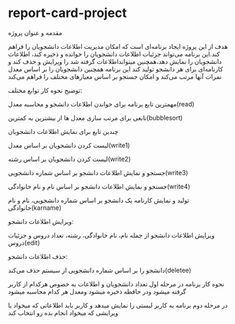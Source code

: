 # report-card-project
مقدمه و عنوان پروژه

هدف از این پروژه ایجاد برنامه‌ای است که امکان مدیریت اطلاعات دانشجویان را فراهم کند.این برنامه می‌تواند جزئیات اطلاعات دانشجویان را خوانده و ذخیره کند، اطلاعات دانشجویان را نمایش دهد،همچنین میتوانداطلاعات گرفته شد را ویرایش و حذف کند و کارنامه‌ای برای هر دانشجو تولید کند
این برنامه همچنین دانشجویان را بر اساس معدل نمرات آنها مرتب می‌کند و امکان جستجو بر اساس 
معیارهای مختلف را فراهم می‌کند

توضیح نحوه کار توابع مختلف:

مهمترین تابع برنامه برای خواندن اطلاعات دانشجو و محاسبه معدل(read)

تابعی برای مرتب سازی معدل ها از بیشترین به کمترین(bubblesort)


چندین تابع برای نمایش اطلاعات دانشجویان 

لیست کردن دانشجویان بر اساس معدل(write1)

لیست کردن دانشجویان بر اساس رشته(write2)

جستجو و نمایش اطلاعات دانشجو بر اساس شماره دانشجویی(write3)

جستجو و نمایش اطلاعات دانشجو بر اساس نام و نام خانوادگی(write4)

تولید و نمایش کارنامه یک دانشجو بر اساس شماره دانشجویی، نام و نام خانوادگی(karname)

ویرایش اطلاعات دانشجو:

ویرایش اطلاعات دانشجو از جمله نام، نام خانوادگی، رشته، تعداد دروس و جزئیات دروس(edit)

حذف اطلاعات دانشجو:

دانشجو را بر اساس شماره دانشجویی از سیستم حذف می‌کند(deletee)


نحوه کار برنامه
در مرحله اول تعداد دانشجویان و اطلاعات به خصوص هرکدام از کاربر گرفته میشود  ودر حافظه 
ذخیره میشود ومعدل هر کدام محاسبه میشود

در مرحله دوم برنامه به کاربر لیستی را نمایش میدهد و کاربر باید اطلاعاتی که میخواد یا ویرایشی که میخواد انجام بده رو انتخاب کند 
